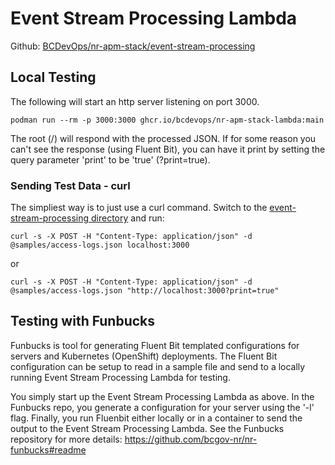 # Event Stream Processing Lambda

Github: [BCDevOps/nr-apm-stack/event-stream-processing](https://github.com/BCDevOps/nr-apm-stack/tree/main/event-stream-processing)

## Local Testing

The following will start an http server listening on port 3000.

```
podman run --rm -p 3000:3000 ghcr.io/bcdevops/nr-apm-stack-lambda:main
```

The root (/) will respond with the processed JSON. If for some reason you can't see the response (using Fluent Bit), you can have it print by setting the query parameter 'print' to be 'true' (?print=true).

### Sending Test Data - curl

The simpliest way is to just use a curl command. Switch to the [event-stream-processing directory](https://github.com/BCDevOps/nr-apm-stack/tree/main/event-stream-processing) and run:

```
curl -s -X POST -H "Content-Type: application/json" -d @samples/access-logs.json localhost:3000
```
or
```
curl -s -X POST -H "Content-Type: application/json" -d @samples/access-logs.json "http://localhost:3000?print=true"
```

## Testing with Funbucks

Funbucks is tool for generating Fluent Bit templated configurations for servers and Kubernetes (OpenShift) deployments. The Fluent Bit configuration can be setup to read in a sample file and send to a locally running Event Stream Processing Lambda for testing.

You simply start up the Event Stream Processing Lambda as above. In the Funbucks repo, you generate a configuration for your server using the '-l' flag. Finally, you run Fluenbit either locally or in a container to send the output to the Event Stream Processing Lambda. See the Funbucks repository for more details: https://github.com/bcgov-nr/nr-funbucks#readme
